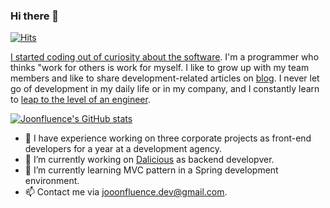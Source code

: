 ### Hi there 👋

[![Hits](https://hits.seeyoufarm.com/api/count/incr/badge.svg?url=https%3A%2F%2Fgithub.com%2Fjoonfluence&count_bg=%238CB95C&title_bg=%23555555&icon=&icon_color=%23E7E7E7&title=hits&edge_flat=false)](https://hits.seeyoufarm.com)

[I started coding out of curiosity about the software](https://joonfluence.tistory.com/entry/%ED%94%84%EB%A1%9C%EA%B7%B8%EB%9E%98%EB%A8%B8%EC%9D%98-%EA%B8%B8%EC%9D%84-%EA%B1%B7%EA%B2%8C-%EB%90%9C-%EA%B3%84%EA%B8%B0).
I'm a programmer who thinks "work for others is work for myself.
I like to grow up with my team members and like to share development-related articles on [blog](https://joonfluence.tistory.com/).
I never let go of development in my daily life or in my company, and I constantly learn to [leap to the level of an engineer](https://joonfluence.tistory.com/entry/%EC%86%8C%ED%94%84%ED%8A%B8%EC%9B%A8%EC%96%B4%EB%B6%84%EC%95%BC-%EC%A0%84%EB%AC%B8%EC%84%B1%EC%9D%84-%ED%82%A4%EC%9A%B0%EA%B8%B0-%EC%9C%84%ED%95%9C-%EB%85%B8%EB%A0%A5%EB%93%A4).

[![Joonfluence's GitHub stats](https://github-readme-stats.vercel.app/api?username=Joonfluence)](https://github.com/anuraghazra/github-readme-stats)

- 👯 I have experience working on three corporate projects as front-end developers for a year at a development agency.
- 🔭 I’m currently working on [Dalicious](https://kurrant.co/) as backend developver.
- 🌱 I’m currently learning MVC pattern in a Spring development environment. 
- 📫 Contact me via jooonfluence.dev@gmail.com. 
